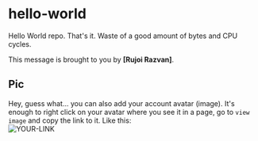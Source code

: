 # hello-world

Hello World repo. That's it. Waste of a good amount of bytes and CPU cycles.

This message is brought to you by **[Rujoi Razvan]**.

## Pic

Hey, guess what... you can also add your account avatar (image). It's enough to right click on your avatar where you see it in a page, go to `view image` and copy the link to it.
Like this:  
![YOUR-LINK](https://avatars.githubusercontent.com/u/57172561?s=460)
